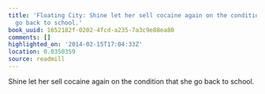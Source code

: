 ```yaml
---
title: 'Floating City: Shine let her sell cocaine again on the condition that she
  go back to school.'
book_uuid: 1652182f-0202-4fcd-a235-7a3c9e88ea80
comments: []
highlighted_on: '2014-02-15T17:04:33Z'
location: 0.0350359
source: readmill
---
```


Shine let her sell cocaine again on the condition that she go back to school.